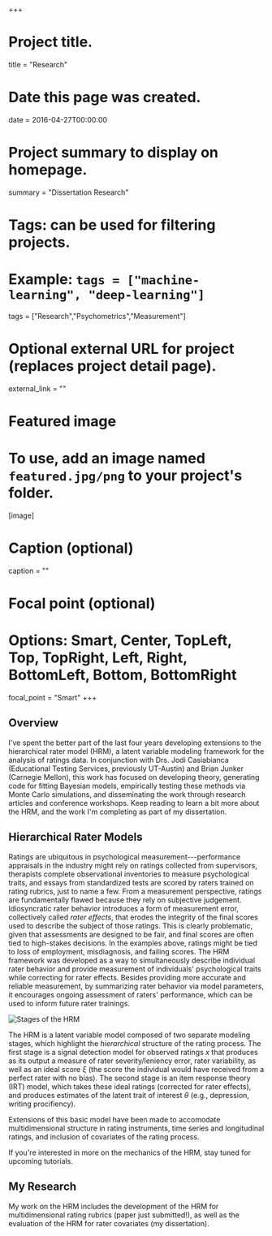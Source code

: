 +++
# Project title.
title = "Research"

# Date this page was created.
date = 2016-04-27T00:00:00

# Project summary to display on homepage.
summary = "Dissertation Research"

# Tags: can be used for filtering projects.
# Example: `tags = ["machine-learning", "deep-learning"]`
tags = ["Research","Psychometrics","Measurement"]

# Optional external URL for project (replaces project detail page).
external_link = ""

# Featured image
# To use, add an image named `featured.jpg/png` to your project's folder. 
[image]
  # Caption (optional)
  caption = ""
  
  # Focal point (optional)
  # Options: Smart, Center, TopLeft, Top, TopRight, Left, Right, BottomLeft, Bottom, BottomRight
  focal_point = "Smart"
+++

## Overview

I've spent the better part of the last four years developing extensions to the hierarchical rater model (HRM), a latent variable modeling framework for the analysis of ratings data. In conjunction with Drs. Jodi Casiabianca (Educational Testing Services, previously UT-Austin) and Brian Junker (Carnegie Mellon), this work has focused on developing theory, generating code for fitting Bayesian models, empirically testing these methods via Monte Carlo simulations, and disseminating the work through research articles and conference workshops. Keep reading to learn a bit more about the HRM, and the work I'm completing as part of my dissertation.

## Hierarchical Rater Models

Ratings are ubiquitous in psychological measurement---performance appraisals in the industry might rely on ratings collected from supervisors, therapists complete observational inventories to measure psychological traits, and essays from standardized tests are scored by raters trained on rating rubrics, just to name a few. From a measurement perspective, ratings are fundamentally flawed because they rely on subjective judgement. Idiosyncratic rater behavior introduces a form of measurement error, collectively called *rater effects*, that erodes the integrity of the final scores used to describe the subject of those ratings. This is clearly problematic, given that assessments are designed to be fair, and final scores are often tied to high-stakes decisions. In the examples above, ratings might be tied to loss of employment, misdiagnosis, and failing scores. 
The HRM framework was developed as a way to simultaneously describe individual rater behavior and provide measurement of individuals' psychological traits while correcting for rater effects. Besides providing more accurate and reliable measurement, by summarizing rater behavior via model parameters, it encourages ongoing assessment of raters' performance, which can be used to inform future rater trainings. 

![Stages of the HRM](/img/stages.png)

The HRM is a latent variable model composed of two separate modeling stages, which highlight the *hierarchical* structure of the rating process. The first stage is a signal detection model for observed ratings $x$ that produces as its output a measure of rater severity/leniency error, rater variability, as well as an ideal score $\xi$ (the score the individual would have received from a perfect rater with no bias). The second stage is an item response theory (IRT) model, which takes these ideal ratings (corrected for rater effects), and produces estimates of the latent trait of interest $\theta$ (e.g., depression, writing procifiency). 

Extensions of this basic model have been made to accomodate multidimensional structure in rating instruments, time series and longitudinal ratings, and inclusion of covariates of the rating process. 

If you're interested in more on the mechanics of the HRM, stay tuned for upcoming tutorials. 

## My Research

My work on the HRM includes the development of the HRM for multidimensional rating rubrics (paper just submitted!), as well as the evaluation of the HRM for rater covariates (my dissertation).